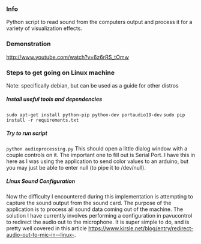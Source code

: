 
### Info

Python script to read sound from the computers output and process it for a variety of visualization effects.

### Demonstration
http://www.youtube.com/watch?v=6z6rRS_tOmw

### Steps to get going on Linux machine 
Note: specifically debian, but can be used as a guide for other distros

##### Install useful tools and dependencies
`sudo apt-get install python-pip python-dev portaudio19-dev`
`sudo pip install -r requirements.txt`

##### Try to run script
`python audioprocessing.py`
This should open a little dialog window with a couple controls on it. The important one to fill out is Serial Port.
I have this in here as I was using the application to send color values to an arduino, but you may just be able to enter
null (to pipe it to /dev/null).

##### Linux Sound Configuration
Now the difficulty I encountered during this implementation is attempting to capture the sound output from the sound card. The purpose of the application is to process all sound data coming out of the machine. The solution I have currently involves performing a configuration in pavucontrol to redirect the audio out to the microphone. It is super simple to do, and is pretty well covered in this article https://www.kirsle.net/blog/entry/redirect-audio-out-to-mic-in--linux-. 
